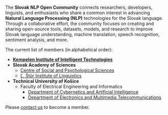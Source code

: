 The **Slovak NLP Open Community** connects researchers, developers, linguists, and enthusiasts who share a common interest in advancing **Natural Language Processing (NLP)** technologies for the Slovak language. Through a collaborative effort, the community focuses on creating and sharing open-source tools, datasets, models, and research to improve Slovak language understanding, machine translation, speech recognition, sentiment analysis, and more.

The current list of members (in alphabetical order):
* [**Kempelen Institute of Intelligent Technologies**](https://kinit.sk/)
* **Slovak Academy of Sciences**
  * [Centre of Social and Psychological Sciences](http://www.cspv.sav.sk)
  * [Ľ. Štúr Institute of Linguistics](https://www.juls.savba.sk)
* **Technical University of Košice**
  * Faculty of Electrical Engineering and Informatics 
    * [Department of Cybernetics and Artificial Intelligence](https://kkui.fei.tuke.sk/)
    * [Department of Electronics and Multimedia Telecommunications](https://kemt.fei.tuke.sk/)

Please [contact us](mailto:peter.bednar@tuke.sk) to become a member.

